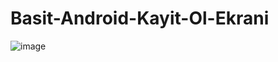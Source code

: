 # Basit-Android-Kayit-Ol-Ekrani

![image](https://github.com/sena1bayram/Basit-Android-Kayit-Ol-Ekrani/assets/120124331/eb82bb54-0571-41c5-acaf-7d43bb3eab14)
